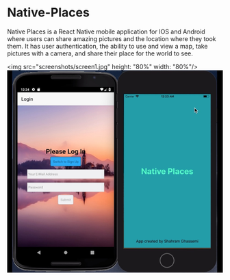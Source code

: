 # Native-Places
Native Places is a React Native mobile application for IOS and Android where users can share amazing pictures and the location where they took them. It has user authentication, the ability to use and view a map, take pictures with a camera, and share their place for the world to see.

<img src="screenshots/screen1.jpg" height: "80%" width: "80%"/>
<br>
<img src="screenshots/screen2.jpg"/>
<br><br>
